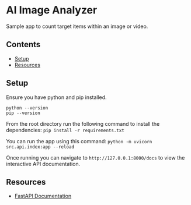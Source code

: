 # AI Image Analyzer

Sample app to count target items within an image or video.

## Contents

- [Setup](#setup)
- [Resources](#resources)

## Setup

Ensure you have python and pip installed.

```shell
python --version
pip --version
```

From the root directory run the following command to install the dependencies: `pip install -r requirements.txt`

You can run the app using this command: `python -m uvicorn src.api.index:app --reload`

Once running you can navigate to `http://127.0.0.1:8000/docs` to view the interactive API documentation.

## Resources

- [FastAPI Documentation](https://fastapi.tiangolo.com/)
